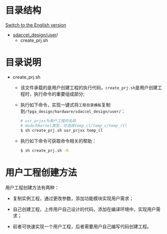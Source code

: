 # 目录结构

[Switch to the English version](./README.md)

* [sdaccel_design/user](#sdaccel_design/user)/  
  - create_prj.sh

# 目录说明  
* create_prj.sh  
  - 该文件承载的是用户创建工程的执行代码，`create_prj.sh`是用户创建工程时，执行命令的重要组成部分;
  - 执行如下命令，实现一键式将`工程目录模板`复制到`/fpga_design/hardware/sdaccel_design/user/`：

    ````bash
    # usr_prjxx为用户工程的名称
    # mode为kernel类型，可选择temp_cl/temp_c/temp_rtl
    $ sh create_prj.sh usr_prjxx temp_cl   
    ````

  - 执行如下命令可获取命令相关的帮助：  

    ````bash
    $ sh create_prj.sh -h
    ````

# 用户工程创建方法
  用户工程创建方法有两种：

  * 复制实例工程，通过更改参数，添加功能模块实现用户需求；

  * 自己创建工程，上传用户自己设计的代码，添加在编译环境中，实现用户需求；

  * 前者可快速实现一个用户工程，后者需要用户自己编写代码创建工程。

